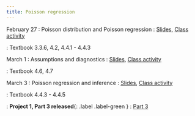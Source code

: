 ```yaml
---
title: Poisson regression
---
```


February 27
: Poisson distribution and Poisson regression
  : [Slides](https://sta214-s23.github.io/slides/lecture_18.pdf), [Class activity](https://sta214-s23.github.io/class_activities/ca_lecture_18.html)

: Textbook 3.3.6, 4.2, 4.4.1 - 4.4.3

March 1
: Assumptions and diagnostics
  : [Slides](https://sta214-s23.github.io/slides/lecture_19.pdf), [Class activity](https://sta214-s23.github.io/class_activities/ca_lecture_19.html)

: Textbook 4.6, 4.7

March 3
: Poisson regression and inference
  : [Slides](https://sta214-s23.github.io/slides/lecture_20.pdf), [Class activity](https://sta214-s23.github.io/class_activities/ca_lecture_20.html)

: Textbook 4.4.3 - 4.4.5

: **Project 1, Part 3 released**{: .label .label-green }
  : [Part 3](https://sta214-s23.github.io/projects/project_1_3.html)

